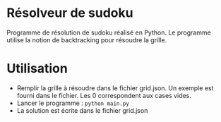 # Résolveur de sudoku

Programme de résolution de sudoku réalisé en Python. Le programme utilise la notion de backtracking pour résoudre la grille.

# Utilisation
- Remplir la grille à résoudre dans le fichier grid.json. Un exemple est fourni dans le fichier. Les 0 correspondent aux cases vides.
- Lancer le programme : `python main.py`
- La solution est écrite dans le fichier grid.json